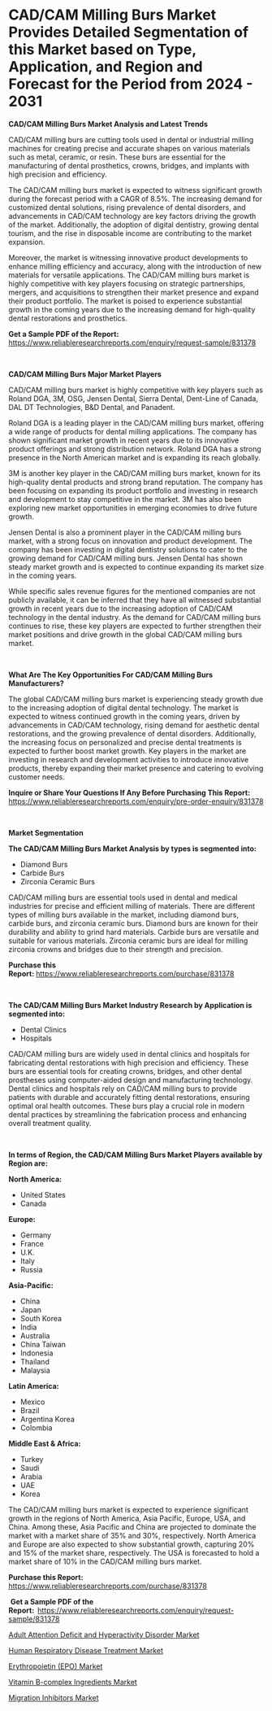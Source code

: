 <p><h1>CAD/CAM Milling Burs Market Provides Detailed Segmentation of this Market based on Type, Application, and Region and Forecast for the Period from 2024 - 2031</h1></p><p><strong>CAD/CAM Milling Burs Market Analysis and Latest Trends</strong></p>
<p><p>CAD/CAM milling burs are cutting tools used in dental or industrial milling machines for creating precise and accurate shapes on various materials such as metal, ceramic, or resin. These burs are essential for the manufacturing of dental prosthetics, crowns, bridges, and implants with high precision and efficiency.</p><p>The CAD/CAM milling burs market is expected to witness significant growth during the forecast period with a CAGR of 8.5%. The increasing demand for customized dental solutions, rising prevalence of dental disorders, and advancements in CAD/CAM technology are key factors driving the growth of the market. Additionally, the adoption of digital dentistry, growing dental tourism, and the rise in disposable income are contributing to the market expansion.</p><p>Moreover, the market is witnessing innovative product developments to enhance milling efficiency and accuracy, along with the introduction of new materials for versatile applications. The CAD/CAM milling burs market is highly competitive with key players focusing on strategic partnerships, mergers, and acquisitions to strengthen their market presence and expand their product portfolio. The market is poised to experience substantial growth in the coming years due to the increasing demand for high-quality dental restorations and prosthetics.</p></p>
<p><strong>Get a Sample PDF of the Report:&nbsp;</strong> <a href="https://www.reliableresearchreports.com/enquiry/request-sample/831378">https://www.reliableresearchreports.com/enquiry/request-sample/831378</a></p>
<p>&nbsp;</p>
<p><strong>CAD/CAM Milling Burs Major Market Players</strong></p>
<p><p>CAD/CAM milling burs market is highly competitive with key players such as Roland DGA, 3M, OSG, Jensen Dental, Sierra Dental, Dent-Line of Canada, DAL DT Technologies, B&D Dental, and Panadent.</p><p>Roland DGA is a leading player in the CAD/CAM milling burs market, offering a wide range of products for dental milling applications. The company has shown significant market growth in recent years due to its innovative product offerings and strong distribution network. Roland DGA has a strong presence in the North American market and is expanding its reach globally.</p><p>3M is another key player in the CAD/CAM milling burs market, known for its high-quality dental products and strong brand reputation. The company has been focusing on expanding its product portfolio and investing in research and development to stay competitive in the market. 3M has also been exploring new market opportunities in emerging economies to drive future growth.</p><p>Jensen Dental is also a prominent player in the CAD/CAM milling burs market, with a strong focus on innovation and product development. The company has been investing in digital dentistry solutions to cater to the growing demand for CAD/CAM milling burs. Jensen Dental has shown steady market growth and is expected to continue expanding its market size in the coming years.</p><p>While specific sales revenue figures for the mentioned companies are not publicly available, it can be inferred that they have all witnessed substantial growth in recent years due to the increasing adoption of CAD/CAM technology in the dental industry. As the demand for CAD/CAM milling burs continues to rise, these key players are expected to further strengthen their market positions and drive growth in the global CAD/CAM milling burs market.</p></p>
<p>&nbsp;</p>
<p><strong>What Are The Key Opportunities For CAD/CAM Milling Burs Manufacturers?</strong></p>
<p><p>The global CAD/CAM milling burs market is experiencing steady growth due to the increasing adoption of digital dental technology. The market is expected to witness continued growth in the coming years, driven by advancements in CAD/CAM technology, rising demand for aesthetic dental restorations, and the growing prevalence of dental disorders. Additionally, the increasing focus on personalized and precise dental treatments is expected to further boost market growth. Key players in the market are investing in research and development activities to introduce innovative products, thereby expanding their market presence and catering to evolving customer needs.</p></p>
<p><strong>Inquire or Share Your Questions If Any Before Purchasing This Report:</strong> <a href="https://www.reliableresearchreports.com/enquiry/pre-order-enquiry/831378">https://www.reliableresearchreports.com/enquiry/pre-order-enquiry/831378</a></p>
<p>&nbsp;</p>
<p><strong>Market Segmentation</strong></p>
<p><strong>The CAD/CAM Milling Burs Market Analysis by types is segmented into:</strong></p>
<p><ul><li>Diamond Burs</li><li>Carbide Burs</li><li>Zirconia Ceramic Burs</li></ul></p>
<p><p>CAD/CAM milling burs are essential tools used in dental and medical industries for precise and efficient milling of materials. There are different types of milling burs available in the market, including diamond burs, carbide burs, and zirconia ceramic burs. Diamond burs are known for their durability and ability to grind hard materials. Carbide burs are versatile and suitable for various materials. Zirconia ceramic burs are ideal for milling zirconia crowns and bridges due to their strength and precision.</p></p>
<p><strong>Purchase this Report:&nbsp;</strong><a href="https://www.reliableresearchreports.com/purchase/831378">https://www.reliableresearchreports.com/purchase/831378</a></p>
<p>&nbsp;</p>
<p><strong>The CAD/CAM Milling Burs Market Industry Research by Application is segmented into:</strong></p>
<p><ul><li>Dental Clinics</li><li>Hospitals</li></ul></p>
<p><p>CAD/CAM milling burs are widely used in dental clinics and hospitals for fabricating dental restorations with high precision and efficiency. These burs are essential tools for creating crowns, bridges, and other dental prostheses using computer-aided design and manufacturing technology. Dental clinics and hospitals rely on CAD/CAM milling burs to provide patients with durable and accurately fitting dental restorations, ensuring optimal oral health outcomes. These burs play a crucial role in modern dental practices by streamlining the fabrication process and enhancing overall treatment quality.</p></p>
<p>&nbsp;</p>
<p><strong>In terms of Region, the CAD/CAM Milling Burs Market Players available by Region are:</strong></p>
<p>
    <p> <strong> North America: </strong>
        <ul>
            <li>United States</li>
            <li>Canada</li>
        </ul>
        </p> 
    <p> <strong> Europe: </strong>
        <ul>
            <li>Germany</li>
            <li>France</li>
            <li>U.K.</li>
            <li>Italy</li>
            <li>Russia</li>
        </ul>
        </p> 
    <p> <strong> Asia-Pacific: </strong>
        <ul>
            <li>China</li>
            <li>Japan</li>
            <li>South Korea</li>
            <li>India</li>
            <li>Australia</li>
            <li>China Taiwan</li>
            <li>Indonesia</li>
            <li>Thailand</li>
            <li>Malaysia</li>
        </ul>
        </p> 
    <p> <strong> Latin America: </strong>
        <ul>
            <li>Mexico</li>
            <li>Brazil</li>
            <li>Argentina Korea</li>
            <li>Colombia</li>
        </ul>
        </p> 
    <p> <strong> Middle East & Africa: </strong>
        <ul>
            <li>Turkey</li>
            <li>Saudi</li>
            <li>Arabia</li>
            <li>UAE</li>
            <li>Korea</li>
        </ul>
    </p>
    </p>
<p><p>The CAD/CAM milling burs market is expected to experience significant growth in the regions of North America, Asia Pacific, Europe, USA, and China. Among these, Asia Pacific and China are projected to dominate the market with a market share of 35% and 30%, respectively. North America and Europe are also expected to show substantial growth, capturing 20% and 15% of the market share, respectively. The USA is forecasted to hold a market share of 10% in the CAD/CAM milling burs market.</p></p>
<p><strong>Purchase this Report: </strong><a href="https://www.reliableresearchreports.com/purchase/831378">https://www.reliableresearchreports.com/purchase/831378</a></p>
<p>&nbsp;<strong>Get a Sample PDF of the Report:&nbsp;&nbsp;</strong><a href="https://www.reliableresearchreports.com/enquiry/request-sample/831378">https://www.reliableresearchreports.com/enquiry/request-sample/831378</a></p>
<p><strong></strong></p>
<p><p><a href="https://medium.com/@rosejohnson762014/adult-attention-deficit-and-hyperactivity-disorder-nbsp-market-focuses-on-market-share-size-and-8130971ce77c">Adult Attention Deficit and Hyperactivity Disorder Market</a></p><p><a href="https://medium.com/@rosejohnson762014/decoding-human-respiratory-disease-treatment-market-metrics-market-share-trends-and-growth-308e6de9ce30">Human Respiratory Disease Treatment Market</a></p><p><a href="https://medium.com/@sarademiri71/erythropoietin-epo-market-exploring-market-share-market-trends-and-future-growth-dc598a360a6d">Erythropoietin (EPO) Market</a></p><p><a href="https://medium.com/@sarademiri71/vitamin-b-complex-ingredients-market-size-market-outlook-and-market-forecast-2024-to-2031-6af81d239dc8">Vitamin B-complex Ingredients Market</a></p><p><a href="https://github.com/Angelnienowdseej3e45z3p8c/Market-Research-Report-List-1/blob/main/migration-inhibitors-market.md">Migration Inhibitors Market</a></p></p>